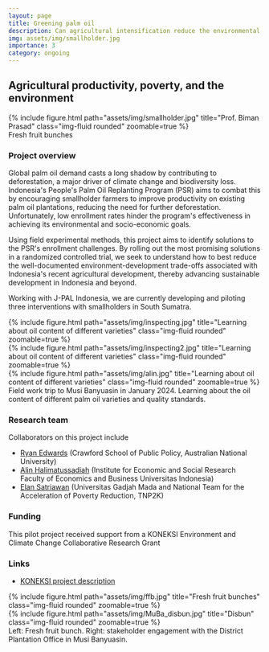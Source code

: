 ```yaml
---
layout: page
title: Greening palm oil
description: Can agricultural intensification reduce the environmental externalities of palm oil?
img: assets/img/smallholder.jpg
importance: 3
category: ongoing
---
```


## Agricultural productivity, poverty, and the environment

<div class="row justify-content-center"> 
    <div class="col-sm-6 mt-3 mt-md-0">
        {% include figure.html path="assets/img/smallholder.jpg" title="Prof. Biman Prasad" class="img-fluid rounded" zoomable=true %}
    </div>
</div>
<div class="caption">
    Fresh fruit bunches 
</div>

### Project overview

Global palm oil demand casts a long shadow by contributing to deforestation, a major driver of climate change and biodiversity loss. Indonesia's People's Palm Oil Replanting Program (PSR) aims to combat this by encouraging smallholder farmers to improve productivity on existing palm oil plantations, reducing the need for further deforestation. Unfortunately, low enrollment rates hinder the program's effectiveness in achieving its environmental and socio-economic goals. 

Using field experimental methods, this project aims to identify solutions to the PSR's enrollment challenges. By rolling out the most promising solutions in a randomized controlled trial, we seek to understand how to best reduce the well-documented environment-development trade-offs associated with Indonesia's recent agricultural development, thereby advancing sustainable development in Indonesia and beyond.

Working with J-PAL Indonesia, we are currently developing and piloting three interventions with smallholders in South Sumatra. 

<div class="row">
    <div class="col-sm-4 mt-3 mt-md-0">
        {% include figure.html path="assets/img/inspecting.jpg" title="Learning about oil content of different varieties" class="img-fluid rounded" zoomable=true %}
    </div>
    <div class="col-sm-4 mt-3 mt-md-0">
        {% include figure.html path="assets/img/inspecting2.jpg" title="Learning about oil content of different varieties" class="img-fluid rounded" zoomable=true %}
    </div>
    <div class="col-sm-4 mt-3 mt-md-0">
        {% include figure.html path="assets/img/alin.jpg" title="Learning about oil content of different varieties" class="img-fluid rounded" zoomable=true %}
    </div>
</div>
<div class="caption">
    Field work trip to Musi Banyuasin in January 2024. Learning about the oil content of different palm oil varieties and quality standards.
</div>

### Research team

Collaborators on this project include 
- [Ryan Edwards](https://www.ryanbedwards.com/) (Crawford School of Public Policy, Australian National University)
- [Alin Halimatussadiah](https://lpem.org/member/dr-alin-halimatussadiah/) (Institute for Economic and Social Research Faculty of Economics and Business Universitas Indonesia)
- [Elan Satriawan](https://feb.ugm.ac.id/en/profile/lecturers/2252-elan-satriawan) (Universitas Gadjah Mada and National Team for the Acceleration of Poverty Reduction, TNP2K)

### Funding

This pilot project received support from a KONEKSI Environment and Climate Change Collaborative Research Grant

### Links

- [KONEKSI project description](https://koneksi-kpp.id/en/agricultural-productivity-poverty-and-the-environment/)


<div class="row">
    <div class="col-sm mt-3 mt-md-0">
        {% include figure.html path="assets/img/ffb.jpg" title="Fresh fruit bunches" class="img-fluid rounded" zoomable=true %}
    </div>
    <div class="col-sm mt-3 mt-md-0">
        {% include figure.html path="assets/img/MuBa_disbun.jpg" title="Disbun" class="img-fluid rounded" zoomable=true %}
    </div>
</div>
<div class="caption">
    Left: Fresh fruit bunch. Right: stakeholder engagement with the District Plantation Office in Musi Banyuasin.
</div>

